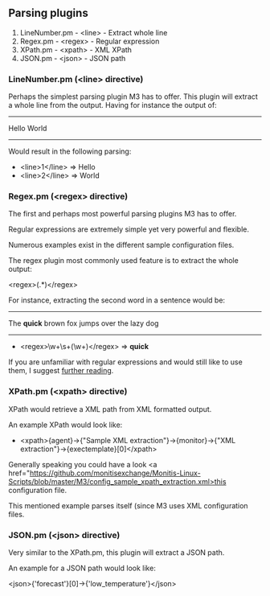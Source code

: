 ## Parsing plugins
 1. LineNumber.pm - &lt;line&gt; - Extract whole line
 2. Regex.pm - &lt;regex&gt; - Regular expression
 3. XPath.pm - &lt;xpath&gt; - XML XPath
 4. JSON.pm - &lt;json&gt; - JSON path

### LineNumber.pm (&lt;line&gt; directive)
Perhaps the simplest parsing plugin M3 has to offer.
This plugin will extract a whole line from the output.
Having for instance the output of:
* * *
Hello
World
* * *
Would result in the following parsing:

 * &lt;line&gt;1&lt;/line&gt; =&gt; Hello
 * &lt;line&gt;2&lt;/line&gt; =&gt; World

### Regex.pm (&lt;regex&gt; directive)
The first and perhaps most powerful parsing plugins M3 has to offer.

Regular expressions are extremely simple yet very powerful and flexible.

Numerous examples exist in the different sample configuration files.

The regex plugin most commonly used feature is to extract the whole output:

&lt;regex&gt;(.&#42;)&lt;/regex&gt;

For instance, extracting the second word in a sentence would be:
* * * 
The __quick__ brown fox jumps over the lazy dog
* * *
 * &lt;regex&gt;\w+\s+(\w+)&lt;/regex&gt; =&gt; __quick__

If you are unfamiliar with regular expressions and would still like to use
them, I suggest <a href="http://en.wikipedia.org/wiki/Regular_expression">further reading</a>.

### XPath.pm (&lt;xpath&gt; directive)
XPath would retrieve a XML path from XML formatted output.

An example XPath would look like:

 * &lt;xpath&gt;{agent}->{"Sample XML extraction"}->{monitor}->{"XML extraction"}->{exectemplate}[0]&lt;/xpath&gt;

Generally speaking you could have a look <a href="https://github.com/monitisexchange/Monitis-Linux-Scripts/blob/master/M3/config_sample_xpath_extraction.xml>this configuration file</a>.

This mentioned example parses itself (since M3 uses XML configuration files.

### JSON.pm (&lt;json&gt; directive)
Very similar to the XPath.pm, this plugin will extract a JSON path.

An example for a JSON path would look like:

&lt;json&gt;{'forecast'}[0]->{'low_temperature'}&lt;/json&gt;

